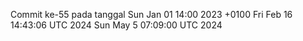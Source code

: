 Commit ke-55 pada tanggal Sun Jan 01 14:00 2023 +0100
Fri Feb 16 14:43:06 UTC 2024
Sun May  5 07:09:00 UTC 2024
